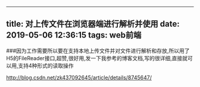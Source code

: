 
---
title: 对上传文件在浏览器端进行解析并使用
date: 2019-05-06 12:36:15
tags: web前端
---


###因为工作需要所以要在支持本地上传文件并对文件进行解析和存放,所以用了H5的FileReader接口,超赞,很好用,发一下我参考的博客文档,写的很详细,直接就可以用,支持4种形式的读取操作

http://blog.csdn.net/zk437092645/article/details/8745647/

    